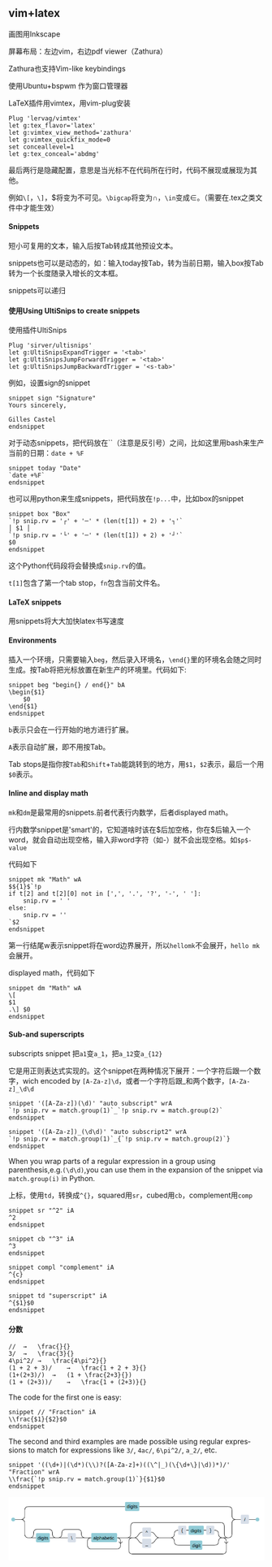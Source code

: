 ## vim+latex

画图用Inkscape

屏幕布局：左边vim，右边pdf viewer（Zathura）

Zathura也支持Vim-like keybindings

使用Ubuntu+bspwm 作为窗口管理器

LaTeX插件用vimtex，用vim-plug安装

```
Plug 'lervag/vimtex'
let g:tex_flavor='latex'
let g:vimtex_view_method='zathura'
let g:vimtex_quickfix_mode=0
set conceallevel=1
let g:tex_conceal='abdmg'
```

最后两行是隐藏配置，意思是当光标不在代码所在行时，代码不展现或展现为其他。

例如`\[`，`\]`，$将变为不可见。`\bigcap`将变为∩，`\in`变成∈。（需要在.tex之类文件中才能生效）

#### Snippets

短小可复用的文本，输入后按Tab转成其他预设文本。

snippets也可以是动态的，如：输入today按Tab，转为当前日期，输入box按Tab转为一个长度随录入增长的文本框。

snippets可以递归

#### 使用Using UltiSnips to create snippets

使用插件UltiSnips

```
Plug 'sirver/ultisnips'
let g:UltiSnipsExpandTrigger = '<tab>'
let g:UltiSnipsJumpForwardTrigger = '<tab>'
let g:UltiSnipsJumpBackwardTrigger = '<s-tab>'
```

例如，设置sign的snippet

```
snippet sign "Signature"
Yours sincerely,

Gilles Castel
endsnippet
```

对于动态snippets，把代码放在\`\`（注意是反引号）之间，比如这里用bash来生产当前的日期：`date + %F`

```
snippet today "Date"
`date +%F`
endsnippet
```

也可以用python来生成snippets，把代码放在`!p...`中，比如box的snippet

```
snippet box "Box"
`!p snip.rv = '┌' + '─' * (len(t[1]) + 2) + '┐'`
│ $1 │
`!p snip.rv = '└' + '─' * (len(t[1]) + 2) + '┘'`
$0
endsnippet
```

这个Python代码段将会替换成`snip.rv`的值。

`t[1]`包含了第一个tab stop，`fn`包含当前文件名。

#### LaTeX snippets

用snippets将大大加快latex书写速度

#### Environments

插入一个环境，只需要输入`beg`，然后录入环境名，`\end{}`里的环境名会随之同时生成。按Tab将把光标放置在新生产的环境里。代码如下:

```
snippet beg "begin{} / end{}" bA
\begin{$1}
	$0
\end{$1}
endsnippet
```

`b`表示只会在一行开始的地方进行扩展。

`A`表示自动扩展，即不用按Tab。

Tab stops是指你按`Tab`和`Shift`+`Tab`能跳转到的地方，用`$1`，`$2`表示，最后一个用`$0`表示。

#### Inline and display math

`mk`和`dm`是最常用的snippets.前者代表行内数学，后者displayed math。

行内数学snippet是'smart'的，它知道啥时该在\$后加空格，你在\$后输入一个word，就会自动出现空格，输入非word字符（如-）就不会出现空格。如`$p$-value`

代码如下

```
snippet mk "Math" wA
$${1}$`!p
if t[2] and t[2][0] not in [',', '.', '?', '-', ' ']:
    snip.rv = ' '
else:
    snip.rv = ''
`$2
endsnippet
```

第一行结尾w表示snippet将在word边界展开，所以`hellomk`不会展开，`hello mk`会展开。

displayed math，代码如下

```
snippet dm "Math" wA
\[
$1
.\] $0
endsnippet
```

#### Sub-and superscripts

subscripts snippet 把`a1`变`a_1`，把`a_12`变`a_{12}`

它是用正则表达式实现的。这个snippet在两种情况下展开：一个字符后跟一个数字，wich encoded by `[A-Za-z]\d`，或者一个字符后跟_和两个数字，`[A-Za-z]_\d\d`

```
snippet '([A-Za-z])(\d)' "auto subscript" wrA
`!p snip.rv = match.group(1)`_`!p snip.rv = match.group(2)`
endsnippet

snippet '([A-Za-z])_(\d\d)' "auto subscript2" wrA
`!p snip.rv = match.group(1)`_{`!p snip.rv = match.group(2)`}
endsnippet
```

When you wrap parts of a regular expression in a group using parenthesis,e.g.`(\d\d)`,you can use them in the expansion of the snippet via `match.group(i)` in Python.

上标，使用`td`，转换成`^{}`，squared用`sr`，cubed用`cb`，complement用`comp`

```
snippet sr "^2" iA
^2
endsnippet

snippet cb "^3" iA
^3
endsnippet

snippet compl "complement" iA
^{c}
endsnippet

snippet td "superscript" iA
^{$1}$0
endsnippet
```

#### 分数

```
//	→	\frac{}{}
3/	→	\frac{3}{}
4\pi^2/	→	\frac{4\pi^2}{}
(1 + 2 + 3)/	→	\frac{1 + 2 + 3}{}
(1+(2+3)/)	→	(1 + \frac{2+3}{})
(1 + (2+3))/	→	\frac{1 + (2+3)}{}
```

The code for the first one is easy:

```snip
snippet // "Fraction" iA
\\frac{$1}{$2}$0
endsnippet
```

The sec­ond and third ex­am­ples are made pos­si­ble using reg­u­lar ex­pres­sions to match for ex­pres­sions like `3/`, `4ac/`, `6\pi^2/`, `a_2/`, etc.

```snip
snippet '((\d+)|(\d*)(\\)?([A-Za-z]+)((\^|_)(\{\d+\}|\d))*)/' "Fraction" wrA
\\frac{`!p snip.rv = match.group(1)`}{$1}$0
endsnippet
```

![img](data:image/png;base64,iVBORw0KGgoAAAANSUhEUgAAAz4AAADNCAIAAAD2RzKlAAAACXBIWXMAAA7E%0AAAAOxAGVKw4bAAAgAElEQVR4nO3dZ1xTZ98H8Cth7zAiAipB3IoMLQqoJLha%0AFRVXtbUC2nlbBawDrQrUVr0fbYFWb62LqG2tq6C4alWC1i0a95bgAJEVhkAY%0AyfMi1ioihOQk5wR+309fFDi5zh+IyY9rshQKBQEAAAAAfcCmuwAAAAAAUBWi%0AGwAAAIDeQHQDAAAA0BuIbgAAAAB6A9ENAAAAQG8gugEAAADoDUQ3AAAAAL2B%0A6AYAAACgNxDdAAAAAPQGohsAAACA3kB0AwAAANAbiG4AAAAAegPRDQAAAEBv%0AILoBAAAA6A1ENwAAAAC9YUh3AQDQghRVVB1/9DSvQlZeXaP7u9uaGHe0tert%0AzDVks3R/dwAASrAUCgXdNQBAi1BUUfXbzQe1cppfc9pamYd0dqW3BgAAtWHA%0AFAB05GpeIe25jRDyqLQ8r1xGdxUAAGpCdAMAHZFWVNFdwgtlMqZUAgDQVIhu%0AAKAj1YyZnlHDmEoAAJoK0Q0AAABAbyC6AQAAAOgNRDcAAAAAvYHoBgAAAKA3%0AEN0AgCksLixf1O/jQ6VyosgXf+of8UNGwxcv6fdxcqlcZ+UBADABTlMAAOZh%0AOXScvybKpFMDl1R2mvLRmgorKxYhRH5lr4g1IMiDo6v6AABog143AGAiCzdP%0AnrNZAxfUWjvzPNztCYsoSu5ujt9zrURntQEA0Ai9bgBAI1nxnyt/W73vbqmh%0AZeegsYP+Gf1U5Is/G5nU5afEWb1Yiuy7PyzZdfhMbpWT7dD/fNR6V8Jxv8hN%0An/a48N/oyHseB+N48z/45WweOTMy4o/x03Yu6HHlt93x2zLuPK4iVpYeAX1m%0ARQ/vhN44AGg+0OsGALQxzfx9yzd/3vp0y/K0E0sW8TN3Hyt745rafcvX7S9z%0AXZkWf+z36R3+Tt52ixAjk3++qiBO3j+te7edBflyb+LOrz0V1w7Frf6bHzfv%0A2KWEo8mfd88//PX6WwQb8AJA86GvvW4FBQUPHz7MysrKysoqKyurrq6muyIA%0AaIRVX4GRQ6tXP5N/Kv2ew9BpIzoYE6JwEYwa0yM9sfa1xyhKbvyZIfP7bqwH%0AhxBiP3Z20OHjSTUN3KSsolRBjK0tTFhy4uA8Y0PijHou2rlzZ1XOI82/IwB4%0Ak4WFhYWFhaurq6urq7u7u5lZQzMfQA16Ft22bt26bt26jIyMiooKQoizs7Oj%0Ao6Ozs3NZ2Zt/qwMAs/Tv4s19PbqVZeUQp4Eu/3xo5eJsSV5LVCySk1NQTd5x%0AMX7xsYNbD2cifustFCy/wTMC7/0wYd5ujw69+/UMDPLyc7cirDqX3bhx4/Hl%0AhpavAoDanJ2dr1+/npubm5ubSwjhcDj+/v4zZsx499136S6tmdCb6HbkyJGP%0APvro6dOnY8aMWb16da9evXr27El3UQDQBLtvZT0pK3/z87JX/l/zY+Gtg5fP%0AHzzz0em/7535+/yCNbt6fz1vxVjn19NbTExMRztrjW8FAI04f/78uXPnkpKS%0A3nvvvR49emzfvr1bt250F6X39GOu2+rVqwcPHtyhQ4crV67s3r07PDwcuQ2g%0AGbBysic5kvx/PizMzKoT3RTEnmtlSCRPXnxekZ95LbvhNmtLSipNnV0EEwLn%0A//j12mnOp3amZWOuGwA93nnnnenTp1+4cOHgwYPV1dW+vr4HDx6kuyi9pwfR%0Abdu2bV9++WV0dPSJEyc8PDzoLgcAKOPg39c1/88tu6+XElnt7b279j8ghFS8%0AegXLoUNgF3L6l9Q7UqIoyd+3Mv3pm3vwmpgbs0nWg4rSSnbmb6tHhf4ouldK%0AFERR8vjqg2IrZxerugOmAKBj7777bkZGxrBhw8aMGXPhwgW6y9FvTI9ud+7c%0A+eCDD2bPnr1s2TK6awEAilV0/mRKNL/t5o9jAwbExl/rEjrc8Y1rrMcumta3%0A8sZngsh3J67NCho92K3OBQoWz2OsLzc18uvJMUecx3y8OMBm3RffBXh/1W/w%0Ayv0Kv++i+YhuAAxgYWGxY8eOwYMHBwcHl5RgI0b1sRQKRg8lfPrppxcvXkRC%0AB2gG3jbXrVHsSpnc9MV+IE+XBi97Gvrtj2PfXHyguvfau2CuGwAtysvLXV1d%0AFy5cGBERQXct+orRvW5FRUWbN2/GbxegJWP/OXvOsClrM3KriKzyyq/70/PI%0AEF9NchsA0Mjc3Pyzzz5buXKlXI4DiNXE6Oi2d+9euVw+YcIEugsBANrIh0TP%0AnOIsixu14J0+Cxemln6QsHhEW7qLAgD1TZo06fHjxxhPUxujNwc5c+aMv7+/%0AiYlJ45cCQHPFcnAJi48Io7sMAKBI9+7dW7duffr0aV9fX7pr0UuM7nU7e/bs%0AwIED6a4CAAAAqBQUFHT79m26q9BXjI5umZmZXbp0obsKAAAAoFKXLl2UZy2A%0AGhgd3SoqKqysrOiuAgCoYWFkQHcJL5gbMXquCECzZ2VlheimNkZHN5lMZmFh%0AQXcVAEANJytzuksghBBDFsvBDDNoAehkaWmZn5/f+HVQH0ZHN0IIw7edAwDV%0Aebay62pvQ28Nxmz20PYuJoZM6f8DaJnYbHZ1dTXdVegrjBoAgO4MdnPu2cru%0AWXlFRVWNjm/NZrGsTY3bWFuYI7cBgD5DdAMAnXK0MHW0MKW7CgAAfcX0AVMA%0AAAAAeAnRDQAAAEBvILoBAAAA6A1ENwAAAAC9gegGAAAAoDcQ3QAAAAD0BqIb%0AAAAAgN5AdAMAAADQG4huAAAAAHoD0Q0AAABAb+AgLAAAAGg+5HJFeWVVpQYH%0AJVuYGpsYG7LZLAqrohCiGwAAADQTsqqarJxCuVyhSSP5hBgZsts52RsZMnFw%0Akok1AQAAAKghO69Yw9ymVF0jzy0o0bwdbWB6dDMxMaG7BAAAAKCSiYlJbW2t%0ANlqWaTBOWkdZuYyqpqjF3OiWl5dHCOFwOHQXAgAAAFSysbGRSqWUN0thbmMy%0A5ka3wsJCQoi9vT3dhQAAAACVbG1ti4uL5XI5tc3WUjFUynzMjW537tyxtrbm%0Acrl0FwIAAABU6tixIyHk/v37dBeil5gb3U6ePOnr60t3FQAAAECxVq1atW3b%0A9uTJk3QXopcYGt0UCsWuXbsQ3QAAAJolX1/fP/74g+4q9JKq0a2qVv6ktPyB%0AtCxPJwsujhw5cv/+/UmTJungXgAAAKBj48eP379//9OnT+kuRHfyymW38qVP%0ASsurajWa5MdSKBqZ01dVK99399HjsvKXnzExYA/hObvZWmly4wbI5XIfHx8u%0Al/vXX39p6RYAAABAI7lc3qFDh4CAgK1bt1LVZnll9cOcQlWurNn5sUey/8Hf%0ApvIavKyLmyMVdZHMotLDkmzZK4mtjaX5iI5tjQ3UGfxs5DF55bKkK3dfzW2E%0AEFmtPPX+478ys9W4nypWrFhx9+7dH3/8UUvtAwAAAL3YbPamTZt+/fXX/fv3%0A6/zmsrPpN8gAP55ObvZXZnbq/cey13vaHpeVJ125q95IZkPRrapWvv/eI9lb%0AuvVuFhRnFpWqccuGbd++PTo6euPGjV27dqW8cQAAAGAIPp+/ePHi8PBwHa9X%0AYJHL6WKDQX076eBeN/OlNwuK6/2SrFa+/94jNQZPG4pu4qcFJVXVDVxwWEJl%0Ax9vNmzenTp06ceJEoVA4ceJEClsGAAAABoqNjf3000/79eu3ePHi58+f6+am%0AxtdP/F3tOaybLlZqpj/KbeCrJVXVN/KLmtpmQ3U/Ki1v4KuEEFmt/Elj1zTq%0AypUr3333nbe3d7du3a5cuXL27NnQ0FAN2wQAAAC98O233+7du3f79u0uLi4L%0AFizYv3+/ck9+7ZGcOZvpze9rzNLqXQghqqxIuF9U1tRmDRv4Wl5FZaOPXxD3%0ATdaFM029KyHE2tr6ypUrubm5lZWVbdq0effdd1etWhUQEKBGUwAAAKC/goOD%0Ag4ODDxw4sHXr1rVr1xYVFVlaWlpYWBgbG7dv3171djp16T5r3uLGrso/d/iu%0AwSh/WxUa5PP5qt/9TR36C3qOmtBINSpkrToaim6mbHajabGzu7ubpWlT70oI%0AMTAwsLe3z83NvXXrVmZm5oYNG7Kzs2fNmjVw4EA1WgMAAAD9tW3bth9++OHC%0AhQuEkB49evB4PBaLZWho2LNnT9UbadXapdFrDErOim62/nBZa1Ua1DC6GTs6%0AN3qNCbvJ47YNRTeuuWlJcSP9eF9OC7M2NmrqXesoKir666+/lixZMmjQoPHj%0AxwuFQnNzcw3bBAAAAObLyckZNWrU+fPnhw4deujQoX79+llYWKjXlCqbg8gv%0Anjjl6B3vziYqnHcaGxurXiVKeeWybTceNHwN17zJ/V8NZb1uDpyGH+xgaqJ5%0AbiOE2NraTpgw4erVq9u2bTt48KC/v7+2x7kBAACAdtevX/f29n7y5IlIJDp0%0A6NDQoUPVzm0qun38fEnfoT46Oaeea27iYGrS8DWNZq03NRTd3Gyt3G0sG7hg%0AcPvGeyabZOLEiVeuXJFKpWPGjKG2ZQAAAGCUwsLC4ODgtm3bXr16NTAwUCf3%0AvHXmdF73AR7qzPRSS8NJyd3GUo0DDhoZYR3c3qXe9GZswA52b8M1byRLqsHN%0AzW3Hjh3p6elLly6lvHEAAABgiJkzZxYWFu7evdvOzk43dzR6dCk9u+sI7yZ3%0AdKmNa24S7N6m3lMT3G0s1esCa/wgLEJIZlHpxdzCvIrKqlq5g6kJ18I0sF1r%0A9U5vUNHcuXO3bNnSoo42AwAAaDkeP37ctm3bDRs2TJs2jao2VT8IS0VUHYRV%0AVStPf/g073llfqXM2IDNNTP1cbRT+0BRlaKb7j179qxt27br1q3DHm8AAADN%0Az7x583755ZesrCxDw4ZWTDYJY6MbtXSxlbAaWrVqNWjQoOTkZLoLAQAAAOql%0ApKS8//77FOa2loOh0Y0QEhgYePHiRbqrAAAAAIqVl5ffuXNHV0sTmhvmpt3A%0AwMB58+bJ5XJ203erA4Dm7ejRo+fPnxeLxVlZWU+fPs3Ly9PZ6YcAzZWlpSWX%0Ay23durW7u7u3t7evr2+/fv20dK/MzExCCDbhVw9zo1uHDh0IIbm5uU5OTnTX%0AAgBMsWrVqvj4+AcPHvB4PB8fn+HDhzs6Ojo6OlpbW9NdGoB+k0qlubm5T58+%0AvXjx4vfff5+dnd2jR4/Zs2drY9J5Xl6evb29pWVDG5CpwcjQgNoGmYm50c3M%0AzIwQkp+fj+gGAIQQqVQ6cuTIv//+e8yYMampqd26daO7IoDm7MyZM4sXLw4L%0AC9u/fz/lpxzl5eUp3+WpZWRI5TCdIaWtUYihZRFClM+S4uJiugsBAPoVFhb6%0A+vqWlZWdOXNm165dyG0A2ta3b9/Dhw/v3Lnz4MGDfD6/oqKCwsbLyspMTKjf%0AGpYQYm1JWSK0sWTomZzMjW5KtbW1dJcAADSrra0dNWqUubn5uXPnfH196S4H%0AoAUZN25cRkbG3bt3qR02VSgUWtqbrLW9la01BZHLnmPJtdXukVxqY+6AKQCA%0A0i+//HLp0qVr165hHwEA3evUqdOBAwf8/f0PHDgwbNgwustpBJvNcrS3crRX%0Ac7dbvcD0XjcAgGXLlk2fPp3H49FdCEAL5efn9/7778fHx9NdCBCC6AYADHfj%0Axo3MzMzZs2fTXQhAizZjxowjR44UFlJ5VgGoB9ENABgtLS2tf//+XC6X7kIA%0AWrSAgAAHB4cjR47QXQggugEAs6WlpXl7e9NdBQCQ/v37Hzt2jO4qAMsUAIDZ%0Abt68iS3Xm5/qGnlNjZobCLDZLBNjld68SmTVpVXV6t2FEuaGhrZmxqpcqZsf%0AiIY6d+586tQpHdwIGoboBgCMVlhYaGtrS3cVQBlZVc3j3KLqGrkmjbDZLDsb%0ACwfOW/duyCmr+OvBEymtuU3J2IAd5OrUye6tp32Ulcuy84rlco12ymCzWa3s%0ArTmWppo00qhWrVphrhsTYMAUABitsLDQzs6O7iqAGnK5IiunUMPcpmwnv6is%0AvLL+ZFZRU7v37kMm5DZCSFWt/NCDJ09Ky+v9anWNXPPcRgiRyxVP84plVTUa%0AttMwLpdbVFSk1VuAKhDdAIDRqqqqjI1VGnIC5qusqtE8prwkLa1/f/+npeWy%0AWk3TIbWelDyv9/OyqmoKfyAlz2VUNVUvS0vL58/r/0ZAlxDdAABAR2QyKnvC%0Aqmvq72Qqrqqi8C6UKH5LF2CFjMp+MhkzOhpB2xDdAABAR2qo62FqEEsnd2mC%0AGrkuegFrdXIXoB2iGwAAAIDewApTAIC6yiurC4ufl5VTMHPI3NTIwdbK3NRI%0A86YAAAh63QAA6qiukT/MKaQktxFCyiurH+YUanvpHwC0HIhuAACvedu6Raa1%0ACQAtE6IbAMBrtLFMrxJL/1TGkt3cHhrQp0unnr9l0l0LI+RsnNCnSyf/z3+9%0ASXclwBCY61ZXQUFBXl5eQUFBdbXuXmqtra0dHR1dXFx0dkcAeBss06MXS7R+%0AxeU2M4+emOKixc4FiwvLZ0XeCzi47j3LE9sC5p3+/u9Ev7e+IVpcWB4dea/H%0AwXUhVjT0dzhN23FxyOYpw/+79PjorQPeeoAEtByIboQQsmfPnv3791+6dOna%0AtWuVlZU0VuLp6enr6zto0KCBAwfa29vTWAkhRCwWp6eni0QiqVRKbyWEEC8v%0ALz6f7+npyePx6K4FALSoJC//uXvfd7SZ216lIN6D1q4NcDNo4JrKTlM+WlNh%0AZcUihMiv7BWxBgR5cHRTnlJ12z7ebap+y6skBNENWnx0S0lJmTdv3p07d3r3%0A7i0QCKKjo3k8nqOjY5s2bXRZRnFxcW5ubk5OTkZGxr59+9avX08IWbRo0Tff%0AfKPLMpSkUmliYqJQKJRIJJ6enl5eXp6enrovow6RSJSUlFRcXMzn82NiYvh8%0APt0VAYBWVBEFIaZmOrsfy9qhp1fDl9RaO/M8CCGEKErubo7f09tLx9GNEGNr%0ABSY4wQstOrotWrTo22+/DQgI2LhxY79+/WisxMbGxsbGplOnToGBgbNmzSos%0ALNy2bduCBQsOHDiwdevWrl276qwSkUgUEhJiY2MTGRkZFhbG4ej45akRIpFI%0AKBQKBIKwsLD4+HimlQcADCYr/nPlb6v33S01tOwcNHbQi2FxliL95YApS5F9%0A94cluw6fya1ysh36n49a70o47he56dMeF/4bHXnP42Acb/4Hv5zNI2dGRvwx%0AftrOBT2u/LY7flvGncdVxMrSI6DPrOjhnfCiBFrXclP83Llzly1b9u233544%0AcYLe3PYmOzu76dOnnz9/Pi8vz8/P7/bt27q5rzIVhYaGSiSSyMhIBgYjPp8v%0AFAovXbqUlpYmEAiYMJILAG8jkUg2b94cHh7u7e3NYrFYLJZIJGr8YTIZMVGp%0A/eLiYlZ9IiMj37zYNPP3Ld/8eevTLcvTTixZxM/cfazsjWtq9y1ft7/MdWVa%0A/LHfp3f4O3nbLUKMXtaiIE7eP617t50F+XJv4s6vPRXXDsWt/psfN+/YpYSj%0AyZ93zz/89fpbpP7jIrbv2FFvqXFxcSp9q4QQE1Iia2TDmvT0dBaL5evrq2xc%0AIBBERUXt2bNH1VuAnmihvW47duxYsWLFli1bPvroI7preatOnTpduHBh+PDh%0AI0aMuHTpkqWlpVZvJxaLw8PDk5KSwsLCtHojzXl5eYnFYj6fHx4enpycTHc5%0AAFCXRCKJi4sTCoWurq5eXl6hoaHx8fGEEBfXjrUNPtCgRPzbvlvEfwFPhbtY%0AWlqmpaW9+fl8I/PsNz95Kv2ew9BpIzoYE6JwEYwa0yM98fVaFCU3/syQ+X03%0A1oNDCLEfOzvo8PGkhvbjK6soVRBjawsTlpw4OM/YkDjjrZcK+Pyw+kq1sOE2%0AcINXuHj7tK3dt0c87nMv47ce8+Xp6ZmWlmZqaqqctC0SiZRTTZRxNiIigoF/%0AkIMaWmh0mzNnTmRkJJNzmxKXy01NTW3Tps3atWtnz56t1XuFhISEhoYyP7cp%0AcTgcoVCo7ITTl5qhmckTbUq+adZn8kRPK8admEkvoVAYFRXl6en55p+CeUXP%0AC6Rv9na9wCJH5/YKTek8Ze3nKs2vNTAwqHfaqzi3MPtRbp1PlmXlEKeBL5fx%0AW7k4W5JHr989J6egmrzjYvziYwe3Hs5E/Na7K1h+g2cE3vthwrzdHh169+sZ%0AGOTl5271luNTW7VqxXf3efPzDf9AXmHiFbnwo5Bpk/pcXyn+abii/rtwOBzP%0Aru1ffqj84UilUqFQmJCQkJKSkpSU5OXVyMQ+YL6WOGC6e/fu7Ozs6OhougtR%0AiaOj44cffpiYmCjX5oYFQqGwqKgoISFBe7egnJeXV2RkZBOGGwCoY1By5PuF%0Av548njhxl47mM+iLhISE8PDwiIgIkUjU1D+rFGTg/2X8FWtx4PMlR7S01P/V%0AEccqjVuzDl4+/+D+2dNH9FBcO79g/MI5u7PfMmCqsZLjC+Zt7Ridcuatue1t%0AOBxOZGSkWCy2sbERCARi8dvTKOiJlhjdduzYMW7cOEdHR7oLUdW8efMeP358%0A6tQp7d0iMTGRmZPbGhYWFiaRSFJSUuguBFqcxzvX7ekVtXZheNekVYdKtfRu%0ArX9EIlFUVFRSUlJsbKx6LdRadx08pAe5f+8ppYURQqyc7EmOJP+fDwszs+pE%0ANwWx51oZEsmTF59X5Gdee3Pc9fVqS0oqTZ1dBBMC5//49dppzqd2pmVr6cmQ%0Af/++1HbwqM4manbxcjgckUgUGBgYEhKCWcL6riVGtyNHjoSEhNBdRRN07drV%0AxcXlxIkTWmpfKpWKxeLRo0drqX3t4fF4gYGBKk18BqAOW3ZibVJB2OfvmXUf%0A+2XnC3G7sOn/C+Hh4RTMu1A3nTTMwb+va/6fW3ZfLyWy2tt7d+1/QAh57Xgy%0AlkOHwC7k9C+pd6REUZK/b2X60zfHOkzMjdkk60FFaSU787fVo0J/FN0rJQqi%0AKHl89UGxlbMLs0fPhUKhQqGodxkH6JEWF93u379fWFjo41PPnAMmc3d3P378%0AuJYaV0YfPZ0Awefz0f8PGpJKpenp6XFxceHh4QKB4PLlyw1fn79z3Y4eX0zp%0AakCIQ9AXwbZJPxysaqSv5fLlywKBIDw8PC4uLj09vVl2eyg3g1S7v03bKjp/%0AMiWa33bzx7EBA2Ljr3UJHf7myIv12EXT+lbe+EwQ+e7EtVlBowe71blAweJ5%0AjPXlpkZ+PTnmiPOYjxcH2Kz74rsA76/6DV65X+H3XTSf2dGNw+HExsbu2bOn%0AWT4DW44Wt0zh3r17hJD27ds3eiWjdOjQQXvRTSwWBwYGaqlxbePz+ZjuBpqI%0Ai4tLSEiQSqWBgYHKflwbG5sGrmfLzq5Nkgz6/j0n5cc+oZ85hczbJXnvg7pv%0A86+ysbEJDAyUSCRpaWmxsbHK6UcxMTFUfid0S0lJCQ0N1fy8EytrK9bj02fy%0AP+M5UNu5YOIQ/E1E8L/7nPsMJYQQBQmceOrMREIIIXJTN6/ojT1jX+wH8nTp%0AT8TS2oqQ572jF/39T3njflo47p8mBLM/EWh3AZmSYZ749BO5k7Vqm6Y0KCws%0ALDY2VigUou9Nf7W4XreysjIrKys2W8++cXd397IyVVYhAYCqRCKRt7d3fHx8%0AfHy8QqFQbvgcGxvbcPiQm/RZcPTET14vzyNqM2r7+SsN5jZCCI/HU75fikQi%0AhUKRlJSUlJTk5ubWnIb79+zZQ8m8C1N+aLTbvWX9uuj++Hn2n7PnDJuyNiO3%0Aisgqr/y6Pz2PDPF926JRncnZOKFX/+izvSIWBVJzChafz29OT7wWqMX1upWV%0AlendZHyi5egmkUhwMGijCitkj0qfy6ob3pSqWWARa2Ojdhwrc8OGTnXUd0Kh%0AULkQMi0tTfevCaNHj+bz+bGxsQKBICYmhrGDjKpTzlug5IS6Wus+U34/NUXz%0AhppOPiR6Zs53u+JGLcipJE5d2nyQsHhEWzoKeY3TtB1np1HZIJ/Pj4qKorJF%0A0K0WF92qq6tNTN7a55xZVJr+KLekqlqXJSmZGLC9He28HO2NDerpEXRwcKio%0AqHjz85SQSCSavOCWlctyC0qqazTau8TE2NCZa2Ni3OQnpLJykUik1VNNrzwr%0AFD2su01U82Zm+GxMJ1d7cwoGaBhImdvo3YCaw+EkJCSMHj1aIBDweDx9355Q%0AOXdKH/8wfg3LwSUsPiKM7jK0jMfjYa6bXtOzcUOtelJannr/MS25jRAiq5Wf%0Ayc4XPy2g5e5qq66RP86VapjbCCGyqpqsnEK5nImbLJRX17a03EYIqaipFT2k%0AfH8GRkhJSaE9t73E5/OTkpLCw8OFQiHdtWhEufEE3VW0dAaqzQVSLkqTSCTa%0ArQa0hunRrbaW4vGpmpqat/W63S8qofZearj0rLDezxsbG1P+o6CEtJSyvkC5%0AXFFeqfkemdQrqmzk3MDmKq9CS7uiNpmZmRlVTUkkkvDw8Pj4eCbkNqWwsLCk%0ApKSoqKiWsFbawsyYwtaMDOvvp7cxNqLwLpSwNqn/GzcyonJagolq37iyc1SN%0A6EbhO1ED78XQKEZHNy6XS3mnblFRka2tbb1fyiun/x1aVlt/95XyX1pxcbFu%0Ay2lcdQ2VgbJC1tB5gXQpkTExUOpAVa286i1PSJ3Jz88nhLi6ulLVYEhISGBg%0AINPW1oWFhY0aNSo8PLzZD2OZGhuyWZTN+jd/SxBsbWVuUt/MExq52dR/CLVZ%0A02eJNIDaZPwmDodTWlpKydE+DbwXQ6OY9eSuw9bWVhvRzc7Ojto2dUD5FGfg%0Ay3p1DRPDFrWMDJrzbP2GGbBpXltXVFRkaGhI1dknkZGRRUVFzByaTEhIKCoq%0A0t/J4yrON2WzWa0crClJb7bW5hxL03q/ZGZoMLJjOw4z+t6MDdiDeU7OVub1%0AftXE2LA114aSH4g9x9LcVNVv2dPTU41eNwrfiQoLC/XxvZghGL1Mwd3d/e7d%0Au9S2eefOnY4dO1Lbpg44OzubmZndvXuXwu6Hl9LT05nWCdEkrq6uYrFYq8sU%0AgC537txxd3dnUfHGlpKSkpiYeEsC2QgAACAASURBVOnSJWZOpedwOCkpKd7e%0A3oGBgcwZzFWd6mMCHEtTa3OTyiqN/uozMjQwMmyo68HJ0mxKzw4lsupSmqYv%0AK5kZGtiZNTIsqJsfSN2bcjhqRDcej8dms+/evdunT5+mPrYOPX0vZghGRzdf%0AX99jx45R2+bff/89efJkatvUATab3atXr5MnTw4aNIjalilc0k8XHKjQjJ08%0AeZKSnWuUU9xiYmKYfGqIl5dXfHx8VFSUl5cXk+usl1gsjo+PV/FiNpulev+Q%0AJqxNjKxNGNH31jCd/UBeUm9rNzMzMw8Pj5MnT2oe3U6cODFp0iQNG2mxGD1g%0A6uvre/r06adPKVvmduLEiYKCgr59+1LVoC75+vru3LmT8mZFIpGrqysz+yFU%0AxOfz09PT6a4CtGLHjh0jRozQvJ2QkBBPT0/mb58WGRkZGBiod5PeUlJSiJ7/%0ABdjSeHl5qXcgm6+v7x9//KHh3fX6vZgJGB3dBg0aZGVltWHDBqoaXLt2be/e%0Avdu0aUNVg7o0ceLE69evnz59mtpmExMT9XF05lWjR49m7AQm0IRIJCosLJw2%0ATdPdSCMjIzMzM5XxQhWmWpgjpeKuDYQQoVCod5PeEhMTQ0ND6a4CmmD06NE2%0ANjZqvGyOHz/+5MmT169f1+Tu//vf/3r37t2uXTtNGmnJGB3djI2NIyIiVq5c%0A+ezZM81bu3z58u+//7548WLNm6LFO++8079//7lz51LYZkJCgkQi0euJboQQ%0ADocTFhaGk0ybGYVCMXfu3MjISA13BhEKhYmJiSkpKap3LRtr4RgJC1NVl/4p%0AJ70JhUJ9+WtELBaLRCJ9/wuwBYqMjExMTGxqx9vgwYN79uwZERGh9n0vX768%0AY8eOhQsXqt0CMDq6EULmzJnD5XKnTp2qYTs1NTWTJk0aPnx4cHCwmk0o8sWf%0A+kf8kEEIeZ40OWLqz5nk7fvHvnIxhVatWnX+/PnVq1dT0ppYLI6Li4uJidHm%0AaOmt1UHeHx1/rrX2X4iNjS0qKmJEBlXhV29+5Yfl/T7aWdCEBfaNP+U0K4mB%0A4uPjr127NmPGDE0aeXlqQpPG8mxtzNU42KMBJsaGNlZNCKBeXl76sk+vVCoN%0ACQkJDQ3FaKneiYyMVCgU4eHhTX3gpk2b0tPTt2zZosZNle/FgwYNGjVqlBoP%0AByVGL1MghJibm6empvr4+MyfP3/ZsmXqNVJZWRkeHl5ZWfnLL79QUpXFkIUR%0AAXYuDZxJzHLoOH9NlEknQghLIbm++yFnXH9njc8w7tmz59q1a6dPn962bduR%0AI0dq0pRYLFZucKXl2T9dAvvarjp+jQzQdE5rwzgcjvIocRaLpfpc6eZNfmWv%0AiDUgyIPz6rNRX2zevHnZsmX79u3TZOenxMTEyMhI9U5NcHOxl5ZVVlNxZK2R%0AkcHb9rBogLLm8PDw4uJiTXo4tEoikYSEhNjY2CQkJNBdCzSZsn+Xz+cr/7xR%0A/YG9evX6/vvvZ8yY0bp16yFDhqj+wPLy8qlTp1ZUVGzfvr3p9cK/mN7rRgjp%0A0qVLWlraxo0bBQLBjRs3mvrwtLS03r1737p16/jx49bW1tTU5NKlfadWDY9/%0AWLh58pzNCCGmd/Yd2LD/HjU3JmFhYStWrBg1atT06dMLC+s/eqFhUqk0Li5O%0AuQeBDv6m7xnoZXrm1E1t34YQLy+vtLS0pKQkgUCgxsqp5kZRcndz/J5rLw4I%0AeflsZL7c3Nxhw4YtXrw4PT09KChIvUbEYrHyWHdNTrviWJpybS00/0+N3KYU%0AFhaWnJwcExPj7e3NwKf05s2bvb29FQqFSCTS63VOLZmXl1dKSkpycnJTn2Mz%0AZ86MjY0dOnTonDlzVBxy3b59u4eHx82bN/GE0ZweRDdCSJ8+fcRiMZfL7d69%0A+4QJEzZv3txohsvIyPj555/79u07bNgwgUBw6tQpNVYnGJZk/D17/OKAPrNH%0Ahnz/+9nn/wxXvTJ6JSv+87s1I/1mBfSfP3PF1bQVy/t9nFwqfzlEZXFh+ddT%0A1zwqSN0T0DdiXyFLkX3v+y9+GNr3qwCv2SNDflglym76ENh//vOfEydOnDp1%0AysXFJSIiIjk5+fHjx40+SiwWb968OTw83M3NLSkpKT4+XigU6uDfD8uvf9+H%0Ax9Of6GJTfuUuIa6urgKBwNvbOy4uTr0lVCpiZ/75x4xxiwReXwX0mR8elXK1%0A7o2Kf/wg4vOfr/w2N2Hc8G+GDlgwc+nJ7H9/Dpa3d+0MHxId4BU1bkri6Rdn%0ApBqWXLkYG758qPdXAV7R46as3nf3lZMcSkp2LU4c2fergD6LPv+3KYPbe/+Y%0AEbxI0GeeYGDMnJUns+UsRbZ4RvD647lk1ciI8d9dJa8OmMqK//xuw7jArwK8%0A5o37eP3heww5KeLq1auJiYlDhw5t3br1s2fPMjIyunXr1tRG0tPTExMTw8PD%0Avb29XV1dJRKJvk/AGj16tEQi8fT0FAgE4eHhiYmJWn1KN0oikWzevDkqKsrW%0A1jYiIiIiIkIsFuNtWK/x+fyXzzE3N7e4uLg9e/ao8hyLioo6evTooUOHXFxc%0A5syZs2fPnnpnpaempn788ce2trZhYWHDhg07ffq0NnYnbWlYCgUTD/x+m6ys%0ArDVr1uzfv//atWsvP+ng4KA8LUdDX67d3LHXO/9+rCh5sGB84sMBU3+c72lX%0A9mxzzM+bD+cHb0mc1et50uQFJ/pHbvq0a+aWpZM3Pp61MW5sB6Mrwl++EV5/%0A2nHAwXUhloXiz0YmdfkpcVYv00NzPktgjz20fABhyVNnzt5gMGLN0iBns5rM%0AP3fOWXbm098Th7R+tYyId5r8jkWjzdv+8O3j3+Alj7e/PyJxwtFTY+0bbW1V%0A4verE1dQVRtVPIOGTP1v3fEgluL2yQ+mbG8/Z9bisW6Kgiervlx+otOUHXG9%0AjAte/uqfJ01etCGr9tM1K0J7mFZmXpwdlsSesfjHsW2vxMd8kZLnPzIsanpP%0Au6K7P3z549keH+6J8yVVT5eOW3bJ+8O1C3ztWeVpy35aeNk5addHnQyeJ01e%0AtCXLInjRp58MbiPLODI7cp915OIfx7bOF239IPZ0+A/fTvKxqcy5+8OXP173%0A++LX2V0Vd/4aNzl13O7ESe2IIv9lSaxTy+K+FrdaufLj7jZVp3/4aeE52dpd%0Aiz3q3+edEDK7n3e1jP4D4hrVoUOHe/dedG1zOJzk5ORmNvVKJBKFh4e/3EPV%0Ax8fn4sWLOrt7UFDQq1tscjiciIiIyMhIhLbmRCKRxMbGbt68WfOmzM3Ny8vL%0Alf/P4/G8vLz8/f2VAU7zxoEwf65bHa6ursuXL1++fHlOTs7t27eVnzQ2Nq6q%0AqiKElJWV5eTkcDgcLperRuP3TW1fnU5vILt+6XQemf2Fpz2bEGvH0I967j5R%0AZ4PgApEoy2HotLEdrAiL9AyfNPzogo2kgXGpmpKyWuM25lamhBBDt6GTdg19%0Ac0fCtLS0Jld+/35paSkhxMzMrHPnzq9+6enTp8qN8Tp06GBpWf8hepqwdWx0%0AdXebvj7tYo+frhw7otFxo9DQ0HGjh1FT2T/u3btXVlZGCGl0j9PCwsJff/31%0AwIEDlZWVHTp06Natm5OTk62tbVuv3m9uc65gde6X9Jcny8rChCUnDu2D+zkn%0An7hVoOjl9NpltSa9R07sbkyI3NStz9iAbYsOHS8d8yEhhFhaTYnq4WwgJ2Y9%0Ah/haH7j3tEBB7E2cZ/26vNrYzMqUEGLBH9rBIvW4pOSjTraEkFpW74GfDG5r%0AxSJWvYdO6ntkyaHjpWNGp/1+2mbEF5N8rAhLburc5dOpPUcmbL86K7ZHvd+i%0A7H7qXwX+86J7tTUkxJA/K/zbk/lWDU3BnDVrVmF+vkQiuXPnTlZWlp2dXUhI%0AyLhx40xN1RwErOPWrVuVlZUsFovH49nY2NT5amlp6bZt2/bt21daWuru7t6p%0AU6e2bdva2dk5Ozt7eHjUuVgsFovFYolEkp6ersbSBCYTiURRUVESiSQwMJDH%0A4/F4vEGDBtXo8Aw6U1PTW7duKYOjSCRKT0+Pi4vLysqKiYmhZMNkoJ1IJIqL%0Ai1Nu8+nl5dWjR4/Hjx8r3zVycnKKiookEsndu3clEom9vf3o0aPrfRF4+WJr%0AZWXl4+PD5XL1dCsu5tOz6PaSk5OTk5NT49c1RcGtrOdl5S8/ZJdl51VZGji9%0AfDtp7exUd7en0pynxGmQyz8fOnbuaEoeNXAL8+Dpw4/P2fHuoCM+77j59+89%0AZGBn+7rPfjXeb2h8i8rKKayobOScmc4D+jjNSzvFGhHUWA8vj8fj2nanrDhC%0AiMo/nIyMjAkTJlRUVMycOXPevHmvHq53r6j0wP16hqQrL+5K2bz/viSvihBC%0ASktZnXhvjj46dXH55xQcA3sHO8VNaQEhhChY9t2cX2QmhbGxMfmnayvnwvHV%0AGy/eefRcRgiRVRbVkirFy6ZaW734X1MnZ0vFfWkByb2bTSQn1rzz6hRjY5JT%0AQuqLbixFzlPJcxLg8mKaJsu6leC9Vg3+WL777juDfw6hevjw4TfffLNly5az%0AZ8+mpqZS8p7dwG/n+vXrYWFheXl5n3322bx58xo9xvRlU1KpNDY2ViAQjB49%0AOikpSa97hqRSaVRUlFAoDA0NTUtLo/F7qbN7qlAoTEhIUM6+0PdR6RauznOs%0A4RfMhw8fxsXFbdmy5cyZM4cOHaqTzJrNH0vMp6/RjR4qTAtqeO1CjXWvIT8f%0AE2Sev3n62FVR4tp1G5xXbprTq5n3IVf5DBhQvuDgjdqgrgw9x/3o0aODBg3q%0A27fvjh072rZtq8pDTJ5sWzv755ufJcb+2MfWhGV2e1Xs1BP1X/nK/zf8DGIp%0Abh+ePe9A+6gZv07qYMViKS7uGvrJ8bc0pXymGRmziMfseZvC665fVlCwFWId%0A7dq127Bhw4wZM8aNG9e7d+/Tp09r7wjCjIyMwMBA5RIlNze3Jj2Ww+EkJCSE%0AhYVFRka6ubmlpaWpfahUeWW15oenmql7wJFUKnVzc3N1dW30DVX3wsLCwsLC%0AYmNjw8PD09PTm7Q+EZhDKpUKBILMzMxLly6p8s+kXbt2GzdunDFjRkhIiLe3%0A95kzZ9zd3XVQJ9SB6PZWckt7jnFZbU4xIXaEELYs62F2Fen52jVWTvbkUnYe%0AIcppXLm375aRhgaS2JUlpSwrC7d3erq903PSF71nj/rfvsukF19r3wQjyE08%0AB3hXTD9zd0XXLnTXUo8HDx6MHz9+3LhxTTtn7M7V2+zeQyb2sTVhEUKe37mT%0AyyK8Ny/LufVARtxMCCGkMie7kOX8jj0hJfU3aVhw7V6OmcGC9ztYsQghJpKr%0A2WXyepuSZ+cUsJw97YmdqxM5cvWmjDgrY52ipKTQ2PqNrlwlBcuptbM5ycos%0AJd2tCIsoSnL27bzqPGJIr0Y6tF7l6el56dKloKCg4ODgs2fPvjnKqbm8vLzR%0Ao0f37t1bk2WVXl5eyn1ile9MTeqvklXV5BaUlDfWnaw6c1MjR3vrJu0Vp3xP%0AdXV1ZfL5vLGxsTweLzw8PDAwEH1v+igqKiozM1MikTTpH4iXl9eVK1eULwLn%0Azp3TxlQcaJh+rDClRa2Jj5efA9m25lxBJbsy+8H6rTeq6y6T5Pbycc4+9PPh%0AR1WEVF75dddf9QyrKUyM2GXZBdklNZUlWcsmLJgjvF1QSQgh2VfvZz8nPAcd%0AfC90s/YK7EqOZ+TQXUe9vvrqK3d3961btzbpUQb2Dq0VmenXpITIqi4k/XY4%0A31GRf175m30FW3Hl1PozRTKFYcmVP7edkfsI3nn73DK5pTPX8nnttZtVhLCe%0ApO1cnSZ3YJGCghd3lF04+E9TR/84K/MRvGPFMhaM9ZMf3xt/+KlMwa7Mzlo1%0AI3ZqzEmZghATc2M2yXpQUVr5SlefiftYvsOpTT+L7j+XlUhFq7Yt3y0mVvVX%0A83aWlpYHDhwoLy9fvnx5Ux+rivnz51O185NQKFSuOG7SqsynlOY2Qkh5ZXV2%0AXrHq1ytzm3LfDQrL0IawsLCYmJioqCj9OnQVCCHKQzvU26rDysrqwIEDpaWl%0AS5cu1UZt0DBEt7djWXt8FTvM7uy+kX1njpq+0+H9ET4WdS4p9/g4fHrvtt+P%0AmicYuHRrGT90sO1rg1qEEFLba0Rg2wcnxo/4Kvmh21f/N8nuePIHfl8FeM2d%0AuvLqO4tnTaR4ahczte7bv9ulP9NKGbecOTMzc8+ePcuWLWvqvPtyjykTJ/Ls%0AZwdFCYYtSzbptfS7od6s2tnjVlx8bRNXudu7I1unbBnvF/HeJ8esR30YM8b+%0A7Tsz15r6vTd/bPvdH0cL+i9aIjL+MuGDMT3N1k2N2HatplRe6zH5Y7uUTeP9%0AIt77ZJ9psLKpaochH/4Uw89c9b8g78iB72+8zntvRWyACUvB4nmM9eWmRn49%0AOebvqn9/7Ar/6C+ie5mvmrY4aEDc6lvsmB8je711eWkDHBwcoqOjV69e/XId%0AGVWKioq2bt0aFxfX6OQ2FYlEoiZtGV9dI290+qYaZFU1qsfBqKiooqIifdn+%0AKjY2Frvy6iPlybNqTyfgcrnz5s37+eefZfqwCL2Z0bPNQbRq962sJ2VNfh9i%0AV8rkpi/imknagpnf1gYfXT5Ag4MTZvbuqvZjdU+VZQqqs+dYcm3r5mOtWrp0%0A6caNG+/fv9/ANW9bptCol5vIuGl8kAZdpvfq8nKZQh3l5eVOTk6bNm0aO3Ys%0AhXdcv379119//fjxY2NjVQ/9bJRYLObz+bGxsaoclVZeWf0wR53NrhvVzsnO%0AXIV5b8rDu1Sce8QQsbGxiYmJRUVFdBcCqhKLxd7e3pmZmZqsNyovL+dyub/+%0A+uvo0aOpKw0ah143jZg82f2/oMER2zKKZAry5OS+zcer+gZ5010VqC4tLe2D%0ADz6guwq9ZG5uPnToUDX2smlYWlra6NGjKcxthBAvL6+EhISoqCgmzxtTEovF%0AUVFR8fHxepTbCCFhYWFSqZT5P154SSQSeXp6arhO3Nzc/L333qP8RQAaheim%0AEZnL2CnfjeyR+tW3Qd2jJi++4Pafz6OHWOltF0tLU1NTc+LECT8/P7oL0Vf+%0A/v6v7tRKiaNHj/r7N7zJszrCwsJCQ0NDQkKYPCVLKpUqp/yr0jvIKDwej+Er%0AKqAOkUhEyZ8H2ngRgEZhhammzAWzPxHMprsKUEdmZqZMJquziTGFLMJ/SVR1%0AhpVe6ty588udsSkhlUqfPXumpd9IQkKC8qTt5ORkbbSvOeUUNz3tw+DxeC8P%0Ae2AgcW7hg6LSx02fEtNUJgZsrplpHxeui5U6s0h1RiqVUhLdOnfurMbZ4qAh%0A9LpBy6XsgLG3b/yELqiXvb29XC4vLm7C2smGKX8jDg5aWXbN4XCEQmFaWhoz%0AJ9QLhUKhUJiSkqIXSxPexOTodu5J3vFHuTrIbYQQWa38cVn57ttZeeWMnrx/%0A+fJlSjYLVL4IKA9RAJ1BdPuXqQF+Gk1mblp3Ra0mDNk6HWsuKSkhhDT6Tmlj%0AQuW8Kz1ibWRYZ41CwT87lSgpT5yrE900mauu7TDN2ElvejrF7VVMjm43Cij7%0A60J14tyCxi+ij9ozB+qcGE75iwCoAmHlX+1tm7zBFeVcLBndx/4mIyMqD0gw%0AN9NpSCovL1dlR1l7M2NHM2qO7NQv3Rzqhtp+/fotXLjw5YfKn57y/FyldevW%0AdenSpaKiQr07Kh/46ilklFNOehMIBMzJGfo7xU1flFRRv9tL4zeV0XBTHfDz%0A84uLi3v5obW1NXn9RWDNmjWdO3dW+0UAVIHo9q+uDhx6k5O1keGAdq1pLEAN%0AHEtTa0szSpqy51g2abt5zcnldfdYrhebxQru1K6zrbWpIUMP8qKcjZGRb2t7%0AXxdunc/v2LFjzZo18+fPf/WTL3+MmzZtioyM3LZtm5mZmk8JZVPaPlhduU8v%0AQ5YsvNx9VygU0l2LRng8XlZWFt1VgEqUWz2rN2C6ffv2+Pj4l9txs1gsQkht%0A7Yv9LNesWTNr1qzff/9d7RcBUAWWKbxmbBfXvHLZk9KyqhqV3tQp5GJtwfBp%0ArW/jzLW2tzEvr6iqkau5R6CRkYGZsaGOc1uTmBsZDHV3obsK+nl4eIhEov79%0A+xNCli1b9uqXNm3a9OWXX+7bty8oKIim6ppAJBLx+XyBQBAfH0/j8aBisTg8%0APFx5aoKeTnF7ickDpkAhHx+fY8eOKf+ZR0dHv/qlTZs2zZo1a//+/XrxIqDX%0AmPtmSReuuQnXnMr5Wy2BCbODF1DIw8Pj5Qv33LlzCSEsFku/chshhMPhiESi%0AyMhIgUAQFhYWHx+v4+QklUrj4uISEhJGjRolFAr1PbcRQpSz9JSZmO5aoBEi%0AkSgwMFDth7+a3j755BPyyosAcptu4O0WWi4Dg5YyAEot5Qv3wIEDq6qqCCHr%0A169fv3793r179eslW7ngNCwsLDIy0s3NLSwsjMfjeXl5de3eU3s3TU9PF4vF%0AEolEKBTa2NikpaU1m6DD4XA8PT2VB1fQXQs0Ys+ePZpEN/LKi4By1cLGjRvX%0Arl2rR3+86TvMdQOAJvPx8fnrr782btxICFm3bt3evXsHDRpEd1Hq4PP5YrE4%0APj4+MzMzKSmJz+e/ug6DWpGRkXw+PykpKTMzMyYmRiKRNLOUM3r06MTERLqr%0AgEaIxWKxWKz50VXKF4ENGzYQQtasWZOamorcpjM4wxRarn379k2ePJkJc9X1%0A1JkzZ/z8/FJSUkaNGkVJgydPnuzXr191dbWhIW0DAg8kj6oUWlnpXPW8sGcP%0AfTqhuKmkUimPx0tISAgLC6O7ltf8eOGm7m/qYmk+tour7u/bqJCQkKKiIuVK%0ABc2dPn3a398/NTV1xIgRlDQIqkCvG7RcL1dFgXo6depECGnfvj3dhVCpdWtt%0ArfLu0KGDllpmCA6HExkZGRUVpY/rFYp//CBi6qZsorC4sHxJv4+TSxtaqfY8%0AaXLE1J8zif51fCi3fY6NjaWqwY4dOxJC3NzcqGoQVIHoBgAA1IiNjfX09AwJ%0ACdHH9KZU2WnKR2vmD7BqaHtwiyELI6JDXAiLEFnenymXC3S9I4F6hEKhcufn%0AZjZS3wIhugEAAGVSUlJcXV29vb03b95Mdy3qqLV25nm425MGT3Zx6dK+Uytj%0AQliK66dWrf+zgOndb1KpNCoqKjw8PCIiAjs/NwOIbgAAQBkOh5OSkhIRERER%0AEeHm5hYVFZWenk53UfVgKbLvff/FfwXec4cOXBT3m6T6Rc/ZqwOmtbd3/Ro+%0AJDqgz+wPpu/OOLh7iF+EqIb8M2D6qFK0TfDxsaeZueH+EXEiGr+Xt5FIJHv2%0A7AkPD7e1tU1OTk5OTqZwqBRohM1BoOUyMDDAMh1NKA8/wB4r8KbY2NjIyMiE%0AhASRSJSQkKD8pJeXV//+/a9cuaLjYsasXPPmJ2v3LV+3v8zj57R5ncyqT63a%0AEHeHuAx59QKDyowDs5ef6x0zf+2I1vmn9i1fcu65nJj82xtXYxoY+uvX0gkb%0AS5JS53aq+6/g2bNn/M9DtfHtNMrd3f3YsWPKMWsbGxvlumamrR0BTSC6Qctl%0AbW1dVlZGdxV6THnmdDPYTha0gcPhvOzjUa5nFIvFpqamWj2jVlWKkht/Zsj8%0AFr/fiUMIMfL7ROCz/1bua5eY3EnPKHT3Dx3e2oRFXAJCQgPFZ5JVv4OpqSld%0AU8ocHByCg4M5HA6Hw1FulQzNDKIbtFy2trZyuby4uFiVQ+jhTUVFRYQQBwcH%0AugsBplOGGLqizJubg7BITk5BNeni8mIbGJa1k5MdeT26ybNzCthODk4vutkU%0AnXq5Gu3JU/mm1tbWGJ0ELUF0g5bL1taWEHLv3r1evXrRXYteunv3rrm5ubGx%0AVnZBYyYWOfddQFhKWc2bXyrlLz2VOM5W9zUBFWqqMHcC9AaiG7Rczs7OlpaW%0AZ8+eRXRTz9mzZ7t37053FTqlIL4LTt5YQHcZoCEFsXeyNyI5T6pID2NCiKIk%0AR/K0zjUGDvb28ktPCxTEmUUIYd3JyKrWj01AoNnDClNoudhs9qBBg86cOUN3%0AIfrq7Nmzenr+FbR0LIeOgT1Yp3/542pulaJEKlp17G7dDborewR2s7h3bsvx%0AIplCkX9q3++nq99oRm5iQhRlTyR5z2Uy3RQOQBDdoIWbNGlSamoqFiuo4cGD%0AB+fOnQsNpWcNnfYYsBvc0AuaC9NxMZ8NNro78915QSHfH+88dFIXQqpfzV+1%0Apn7BS0M9LsR8G9R3/ty9rCnTuhrVfcessffhB9qZxY1asDC1QA8PVwA9hTNM%0AoUWTy+U8Hm/atGkxMTF016JnPvzww7y8vMOHD1PYJhPOMCWE3HuUV1ND8dAY%0Am8XqxGtFbZugIg3OMJVVERPlXE6j/N0/jdqYuzY1xkOl3XAYe4YptfLz87lc%0A7rVr11ra3Al6odcNWjQ2m71mzZrly5ffuHGD7lr0yeHDh5OTk+Pj4+kuRCuc%0AuRw2i8q+NzaL1aY1FjDoGZbi9l+T+s/5etejUoVhSeatdb/edA4Y0QlvmkA/%0ALFOAlm748OFTp04NCQk5duyYi4sL3eXogcuXL0+YMOGHH35orn9nm5sadWjH%0Arayqkcmqa+QajUsYslkmJkamxoZsjMPqGwWr89Cli8qWr1v/bkwxsbPxCBq2%0AYlYvE/wegX6IbgDk+++/f//99z08PNavXz927Fi6y2G0n376aebMmV999dXn%0An39Ody1axGazzE2NzE2N6C4E6CR3Cw75OTiE7jIA6kB0AyCmpqZ79uyJiYkZ%0AN26co6PjlClTQkJC/Pz86K6LQY4cOZKSkrJ161ZCyNatWydPnkx3RQAALRSi%0AG8ALcXFx//nPf1atWrVly5YVK1Y4ODg01wHBprp48WJpaWnv3r2XLVsWFhZm%0Abm5Od0UAAC0XohvAvxwdHZcsWbJkyZKbN28ePnxYedBTi2Vqasrlcrlcrqur%0Aq6enJ93lAKjJwdQkv1LX+661tcJfOKAtiG4A9ejatWvX5G4nawAAAt1JREFU%0Arl3prgIAKBDo2jr13qOqWt2dhWBtZOjV2l5nt4OWBtENAACaMxcr8w+6t7+V%0AJ62src0r1273W1src2NDdjcHW2MDbCMC2oLoBgAAzZy1sZGvC5fuKgCogT8L%0AAIApzMzMCCEyHAcJoCcqKysJIVi6pGOIbgDAFLa2toQQqVRKdyEAoJLCwkJC%0AiJ2dHd2FtCyIbgDAFIhuAPqlqKiIxWLZ2NjQXUjLgugGAEzB4XAcHBxu3bpF%0AdyEAoJKbN2926dKF7ipaHEQ3AGCQgICAtLQ0uqsAAJWIRCJ/f3+6q2hxEN0A%0AgEH8/f137dpVU1NDdyEA0IjS0tK9e/ciuukeohsAMMjEiRMLCgq2bdtGdyEA%0A0IgNGzaw2eyxY8fSXUiLw1IoFHTXAADwry+++OLAgQM3btywsLCguxYAqF9e%0AXl7nzp2nT5++ZMkSumtpcRDdAIBZiouLe/bsKRAIhEIh3bUAQP3efffdJ0+e%0AnDt3TrkdI+gSTlMAAGaxsbE5ePCgn5+fqanp2rVr6S4HAF5TWlo6bdq0jIyM%0ACxcuILfRAnPdAIBxunXrdvbs2SNHjnTp0iUxMVG57ScA0OvZs2f//e9/e/bs%0AeefOnYsXL7q6utJdUQuFAVMAYKji4uKVK1euXbs2Pz9/0KBBwcHBPXv2pLso%0AgJbo/PnzqampJ06ccHJy+vLLLyMjI3H4FY0Q3QCA6fbu3ZuRkSEWix8+fJiX%0Al/fkyRO6KwJoEUxNTblcLpfLdXV19fb29vHxGT58ON1FAaIbAAAAgP7AXDcA%0AAAAAvYHoBgAAAKA3EN0AAAAA9AaiGwAAAIDeQHQDAAAA0BuIbgAAAAB6A9EN%0AAAAAQG8gugEAAADoDUQ3AAAAAL2B6AYAAACgNxDdAAAAAPQGohsAAACA3kB0%0AAwAAANAbiG4AAAAAegPRDQAAAEBvILoBAAAA6A1ENwAAAAC9gegGAAAAoDcQ%0A3QAAAAD0xv8DwALmxuuTP7IAAAAASUVORK5CYII=)

